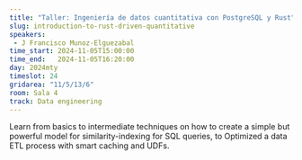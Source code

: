 ```yaml
---
title: "Taller: Ingeniería de datos cuantitativa con PostgreSQL y Rust"
slug: introduction-to-rust-driven-quantitative
speakers:
 - J Francisco Munoz-Elguezabal
time_start: 2024-11-05T15:00:00
time_end:   2024-11-05T16:20:00
day: 2024mty
timeslot: 24
gridarea: "11/5/13/6"
room: Sala 4
track: Data engineering
---
```


Learn from basics to intermediate techniques on how to create a simple but powerful model for similarity-indexing for SQL queries, to Optimized a data ETL process with smart caching and UDFs.